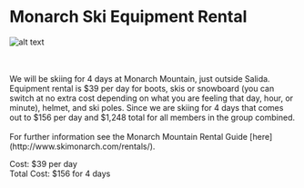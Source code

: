 # Monarch Ski Equipment Rental
 
![alt text](http://www.skimonarch.com/wp-content/themes/monarch/assets/images-monarch/2017_10_19/bg5/Bitmap.png "Logo Title Text 1")

<p><br><br>We will be skiing for 4 days at Monarch Mountain, just outside Salida. Equipment rental is $39 per day for boots, skis or snowboard (you can switch at no extra cost depending on what you are feeling that day, hour, or minute), helmet, and ski poles. Since we are skiing for 4 days that comes out to $156 per day and $1,248 total for all members in the group combined. <br><br>For further information see the Monarch Mountain Rental Guide [here](http://www.skimonarch.com/rentals/).</p>

Cost: $39 per day<br>
Total Cost: $156 for 4 days
